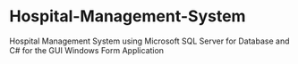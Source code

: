 # Hospital-Management-System
Hospital Management System using Microsoft SQL Server for Database and C# for the GUI Windows Form Application
